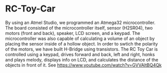# RC-Toy-Car
By using an Atmel Studio, we programmed an Atmega32 microcontroller. 
The board consisted of the microcontroller itself, sensor (H2SR04), two motors (front and back), speaker, LCD screen, and a keypad. 
The microcontroller was also capable of calculating a volume of an object by placing the sensor inside of a hollow object.
In order to swtich the polarity of the motors, we have built H-Bridge using transistors. The RC Toy Car is controlled using a keypad, drives forward and back, left and right, honks and plays melody, displays info on LCD, and calculates the distance of the objects in front of it. See https://www.youtube.com/watch?v=GVVAltBQ4Qk 
